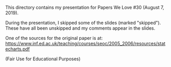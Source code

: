 This directory contains my presentation for Papers We Love #30 (August 7, 2019).

During the presentation, I skipped some of the slides (marked "skipped").  These have all been unskipped and my comments appear in the slides.

One of the sources for the original paper is at:
https://www.inf.ed.ac.uk/teaching/courses/seoc/2005_2006/resources/statecharts.pdf

(Fair Use for Educational Purposes)